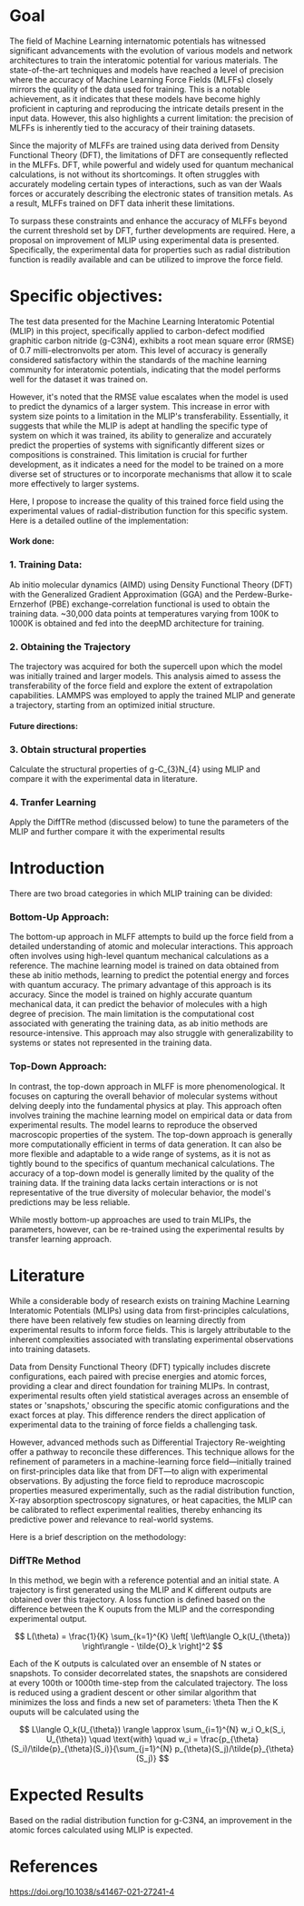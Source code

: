 # Goal
The field of Machine Learning internatomic potentials has witnessed significant advancements with the evolution of various models and network architectures to train the interatomic potential for various materials. The state-of-the-art techniques and models have reached a level of precision where the accuracy of Machine Learning Force Fields (MLFFs) closely mirrors the quality of the data used for training. This is a notable achievement, as it indicates that these models have become highly proficient in capturing and reproducing the intricate details present in the input data. However, this also highlights a current limitation: the precision of MLFFs is inherently tied to the accuracy of their training datasets.

Since the majority of MLFFs are trained using data derived from Density Functional Theory (DFT), the limitations of DFT are consequently reflected in the MLFFs. DFT, while powerful and widely used for quantum mechanical calculations, is not without its shortcomings. It often struggles with accurately modeling certain types of interactions, such as van der Waals forces or accurately describing the electronic states of transition metals. As a result, MLFFs trained on DFT data inherit these limitations.

To surpass these constraints and enhance the accuracy of MLFFs beyond the current threshold set by DFT, further developments are required. Here, a proposal on improvement of MLIP using experimental data is presented. Specifically, the experimental data for properties such as radial distribution function is readily available and can be utilized to improve the force field. 

# Specific objectives:
The test data presented for the Machine Learning Interatomic Potential (MLIP) in this project, specifically applied to carbon-defect modified graphitic carbon nitride (g-C3N4), exhibits a root mean square error (RMSE) of 0.7 milli-electronvolts per atom. This level of accuracy is generally considered satisfactory within the standards of the machine learning community for interatomic potentials, indicating that the model performs well for the dataset it was trained on.

However, it's noted that the RMSE value escalates when the model is used to predict the dynamics of a larger system. This increase in error with system size points to a limitation in the MLIP's transferability. Essentially, it suggests that while the MLIP is adept at handling the specific type of system on which it was trained, its ability to generalize and accurately predict the properties of systems with significantly different sizes or compositions is constrained. This limitation is crucial for further development, as it indicates a need for the model to be trained on a more diverse set of structures or to incorporate mechanisms that allow it to scale more effectively to larger systems.

Here, I propose to increase the quality of this trained force field using the experimental values of radial-distribution function for this specific system. Here is a detailed outline of the implementation: 

#### Work done:
### 1. Training Data: 
Ab initio molecular dynamics (AIMD) using Density Functional Theory (DFT) with the Generalized Gradient Approximation (GGA) and the Perdew-Burke-Ernzerhof (PBE) exchange-correlation functional is used to obtain the training data. ~30,000 data points at temperatures varying from 100K to 1000K is obtained and fed into the deepMD architecture for training.

### 2. Obtaining the Trajectory
The trajectory was acquired for both the supercell upon which the model was initially trained and larger models. This analysis aimed to assess the transferability of the force field and explore the extent of extrapolation capabilities. LAMMPS was employed to apply the trained MLIP and generate a trajectory, starting from an optimized initial structure. 

#### Future directions:
### 3. Obtain structural properties 
Calculate the structural properties of g-C_{3}N_{4} using MLIP and compare it with the experimental data in literature. 

### 4. Tranfer Learning
Apply the DiffTRe method (discussed below) to tune the parameters of the MLIP and further compare it with the experimental results 

# Introduction

There are two broad categories in which MLIP training can be divided: 

### Bottom-Up Approach:
The bottom-up approach in MLFF attempts to build up the force field from a detailed understanding of atomic and molecular interactions. This approach often involves using high-level quantum mechanical calculations as a reference. The machine learning model is trained on data obtained from these ab initio methods, learning to predict the potential energy and forces with quantum accuracy. The primary advantage of this approach is its accuracy. Since the model is trained on highly accurate quantum mechanical data, it can predict the behavior of molecules with a high degree of precision. The main limitation is the computational cost associated with generating the training data, as ab initio methods are resource-intensive. This approach may also struggle with generalizability to systems or states not represented in the training data.

### Top-Down Approach:
In contrast, the top-down approach in MLFF is more phenomenological. It focuses on capturing the overall behavior of molecular systems without delving deeply into the fundamental physics at play. This approach often involves training the machine learning model on empirical data or data from experimental results. The model learns to reproduce the observed macroscopic properties of the system. The top-down approach is generally more computationally efficient in terms of data generation. It can also be more flexible and adaptable to a wide range of systems, as it is not as tightly bound to the specifics of quantum mechanical calculations. The accuracy of a top-down model is generally limited by the quality of the training data. If the training data lacks certain interactions or is not representative of the true diversity of molecular behavior, the model's predictions may be less reliable.

While mostly bottom-up approaches are used to train MLIPs, the parameters, however, can be re-trained using the experimental results by transfer learning approach. 

# Literature

While a considerable body of research exists on training Machine Learning Interatomic Potentials (MLIPs) using data from first-principles calculations, there have been relatively few studies on learning directly from experimental results to inform force fields. This is largely attributable to the inherent complexities associated with translating experimental observations into training datasets.

Data from Density Functional Theory (DFT) typically includes discrete configurations, each paired with precise energies and atomic forces, providing a clear and direct foundation for training MLIPs. In contrast, experimental results often yield statistical averages across an ensemble of states or 'snapshots,' obscuring the specific atomic configurations and the exact forces at play. This difference renders the direct application of experimental data to the training of force fields a challenging task.

However, advanced methods such as Differential Trajectory Re-weighting offer a pathway to reconcile these differences. This technique allows for the refinement of parameters in a machine-learning force field—initially trained on first-principles data like that from DFT—to align with experimental observations. By adjusting the force field to reproduce macroscopic properties measured experimentally, such as the radial distribution function, X-ray absorption spectroscopy signatures, or heat capacities, the MLIP can be calibrated to reflect experimental realities, thereby enhancing its predictive power and relevance to real-world systems.

Here is a brief description on the methodology:

### DiffTRe Method

In this method, we begin with a reference potential and an initial state. A trajectory is first generated using the MLIP and K different outputs are obtained over this trajectory. 
A loss function is defined based on the difference between the K ouputs from the MLIP and the corresponding experimental output. 

$$
L(\theta) = \frac{1}{K} \sum_{k=1}^{K} \left[ \left\langle O_k(U_{\theta}) \right\rangle - \tilde{O}_k \right]^2
$$

Each of the K outputs is calculated over an ensemble of N states or snapshots. To consider decorrelated states, the snapshots are considered at every 100th or 1000th time-step from the calculated trajectory. 
The loss is reduced using a gradient descent or other similar algorithm that minimizes the loss and finds a new set of parameters: \theta
Then the K ouputs will be calculated using the 

$$
L\langle O_k(U_{\theta}) \rangle \approx \sum_{i=1}^{N} w_i O_k(S_i, U_{\theta}) \quad \text{with} \quad w_i = \frac{p_{\theta}(S_i)/\tilde{p}_{\theta}(S_i)}{\sum_{j=1}^{N} p_{\theta}(S_j)/\tilde{p}_{\theta}(S_j)}
$$

# Expected Results
Based on the radial distribution function for g-C3N4, an improvement in the atomic forces calculated using MLIP is expected. 

# References
https://doi.org/10.1038/s41467-021-27241-4
